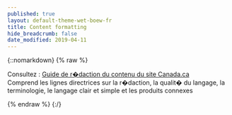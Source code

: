 ```yaml
---
published: true
layout: default-theme-wet-boew-fr
title: Content formatting
hide_breadcrumb: false
date_modified: 2019-04-11
---
```

{::nomarkdown}
{% raw %}
<p>Consultez : <a href="https://www.tbs-sct.gc.ca/hgw-cgf/oversight-surveillance/communications/csc-grc-fra.asp">Guide de r�daction du contenu du site Canada.ca</a><br>
    Comprend les lignes directrices sur la r�daction, la qualit� du langage, la terminologie, le langage clair et simple et les produits connexes</p>
{% endraw %}
{:/}

